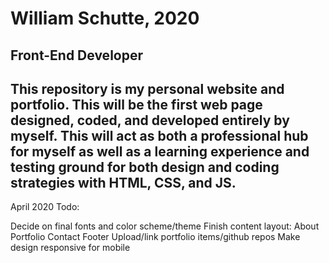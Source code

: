 # William Schutte, 2020
## Front-End Developer

This repository is my personal website and portfolio. This will be the first web page designed, coded, and developed
entirely by myself. This will act as both a professional hub for myself as well as a learning experience and testing
ground for both design and coding  strategies with HTML, CSS, and JS. 
-----
April 2020 Todo:

  Decide on final fonts and color scheme/theme
  Finish content layout: 
    About
    Portfolio
    Contact
    Footer
  Upload/link portfolio items/github repos
  Make design responsive for mobile
  
